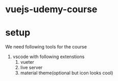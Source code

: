 # vuejs-udemy-course

# setup 
We need following tools for the course
1. vscode with following extenstions
    1. vueter
    2. live server
    3. material theme(optional but icon looks cool)
    


